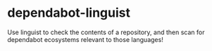 # dependabot-linguist
Use linguist to check the contents of a repository, and then scan for dependabot ecosystems relevant to those languages!
